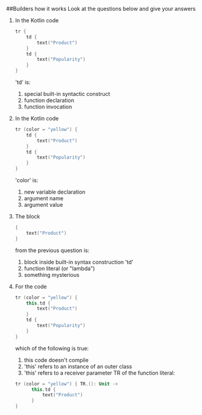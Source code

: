 ##Builders how it works
Look at the questions below and give your answers

1. In the Kotlin code

    ```kotlin
    tr {
        td {
            text("Product")
        }
        td {
            text("Popularity")
        }
    }
    ```
    'td' is:

    1. special built-in syntactic construct
    2. function declaration
    3. function invocation
2. In the Kotlin code

    ```kotlin
    tr (color = "yellow") {
        td {
            text("Product")
        }
        td {
            text("Popularity")
        }
    }
    ```
    'color' is:

    1. new variable declaration
    1. argument name
    1. argument value
3. The block

    ```kotlin
    {
        text("Product")
    }
    ```
    from the previous question is:

    1. block inside built-in syntax construction 'td'
    2. function literal (or "lambda")
    3. something mysterious
4. For the code

    ```kotlin
    tr (color = "yellow") {
        this.td {
            text("Product")
        }
        td {
            text("Popularity")
        }
    }
    ```
    which of the following is true:

    1. this code doesn't compile
    2. 'this' refers to an instance of an outer class
    3. 'this' refers to a receiver parameter TR of the function literal:

    ```kotlin
    tr (color = "yellow") { TR.(): Unit ->
          this.td {
              text("Product")
          }
    }
    ```
